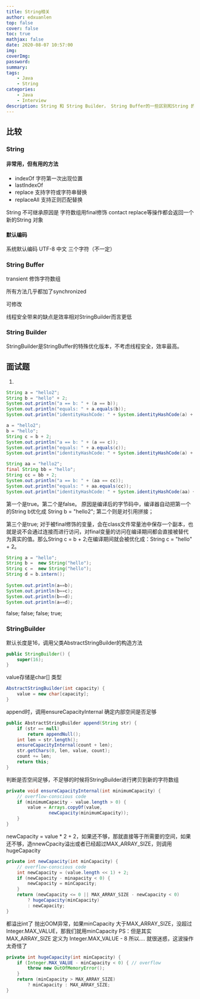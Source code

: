 ```yaml
---
title: String相关
author: edxuanlen
top: false
cover: false
toc: true
mathjax: false
date: 2020-08-07 10:57:00
img:
coverImg:
password:
summary:
tags:
    - Java
    - String
categories:
    - Java
    - Interview
description: String 和 String Builder， String Buffer的一些区别和String 的一些问题。
---
```


## 比较

### String

#### 非常用，但有用的方法

- indexOf 字符第一次出现位置
- lastIndexOf
- replace 支持字符或字符串替换
- replaceAll 支持正则匹配替换

String 不可继承原因是 字符数组用final修饰
contact replace等操作都会返回一个新的String 对象


#### 默认编码

系统默认编码  UTF-8 中文 三个字符（不一定）

### String Buffer

transient 修饰字符数组

所有方法几乎都加了synchronized

可修改

线程安全带来的缺点是效率相对StringBuilder而言更低


### String Builder

StringBuilder是StringBuffer的特殊优化版本，不考虑线程安全，效率最高。


## 面试题


1. 

```JAVA
String a = "hello2";
String b = "hello" + 2;
System.out.println("a == b: " + (a == b));
System.out.println("equals: " + a.equals(b));
System.out.println("identityHashCode: " + System.identityHashCode(a) + ": " + System.identityHashCode(b));

a = "hello2";
b = "hello";
String c = b + 2;
System.out.println("a == b: " + (a == c));
System.out.println("equals: " + a.equals(c));
System.out.println("identityHashCode: " + System.identityHashCode(a) + ": " + System.identityHashCode(c));

String aa = "hello2";
final String bb = "hello";
String cc = bb + 2;
System.out.println("a == b: " + (aa == cc));
System.out.println("equals: " + aa.equals(cc));
System.out.println("identityHashCode: " + System.identityHashCode(aa) + ": " + System.identityHashCode(cc));

```

第一个是true。第二个是false。
原因是编译后的字节码中，编译器自动把第一个的String b优化成 String b = "hello2";
第二个则是对引用拼接；

第三个是true;
对于被final修饰的变量，会在class文件常量池中保存一个副本，也就是说不会通过连接而进行访问，对final变量的访问在编译期间都会直接被替代为真实的值。那么String c = b + 2;在编译期间就会被优化成：String c = "hello" + 2。

```JAVA
String a = "hello";
String b =  new String("hello");
String c =  new String("hello");
String d = b.intern();
    
System.out.println(a==b);
System.out.println(b==c);
System.out.println(b==d);
System.out.println(a==d);
```

false; false; false; true;


### StringBuilder

默认长度是16，调用父类AbstractStringBuilder的构造方法

```Java
public StringBuilder() {
    super(16);
}
```

value存储是char[] 类型

```Java
AbstractStringBuilder(int capacity) {
    value = new char[capacity];
}
```

append时，调用ensureCapacityInternal 确定内部空间是否足够

```java
public AbstractStringBuilder append(String str) {
    if (str == null)
        return appendNull();
    int len = str.length();
    ensureCapacityInternal(count + len);
    str.getChars(0, len, value, count);
    count += len;
    return this;
}
```

判断是否空间足够，不足够的时候将StringBuilder进行拷贝到新的字符数组

```Java
private void ensureCapacityInternal(int minimumCapacity) {
    // overflow-conscious code
    if (minimumCapacity - value.length > 0) {
        value = Arrays.copyOf(value,
                newCapacity(minimumCapacity));
    }
}
```

newCapacity = value * 2 + 2，如果还不够，那就直接等于所需要的空间，如果还不够，造nnewCpacity溢出或者已经超过MAX_ARRAY_SIZE，则调用hugeCapacity

```Java
private int newCapacity(int minCapacity) {
    // overflow-conscious code
    int newCapacity = (value.length << 1) + 2;
    if (newCapacity - minapacity < 0) {
        newCapacity = minCapacity;
    }
    return (newCapacity <= 0 || MAX_ARRAY_SIZE - newCapacity < 0)
        ? hugeCapacity(minCapacity)
        : newCapacity;
}
```

都溢出int了 抛出OOM异常，如果minCapacity 大于MAX_ARRAY_SIZE，没超过Integer.MAX_VALUE，那我们就用minCapacity
PS：但是其实MAX_ARRAY_SIZE 定义为 Integer.MAX_VALUE - 8 所以.... 就很迷惑，这波操作太奇怪了

```Java
private int hugeCapacity(int minCapacity) {
    if (Integer.MAX_VALUE - minCapacity < 0) { // overflow
        throw new OutOfMemoryError();
    }
    return (minCapacity > MAX_ARRAY_SIZE)
        ? minCapacity : MAX_ARRAY_SIZE;
}
```
